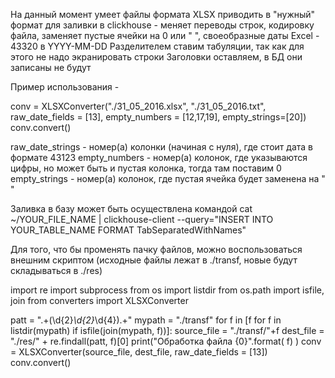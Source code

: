 На данный момент умеет файлы формата XLSX приводить в "нужный" формат для заливки в clickhouse - меняет переводы строк, кодировку файла, заменяет пустые ячейки на 0 или " ", своеобразные даты Excel - 43320 в YYYY-MM-DD
Разделителем ставим табуляции, так как для этого не надо экранировать строки
Заголовки оставляем, в БД они записаны не будут

Пример использования - 

conv = XLSXConverter("./31_05_2016.xlsx", "./31_05_2016.txt", raw_date_fields = [13], empty_numbers = [12,17,19], empty_strings=[20])
conv.convert()

raw_date_strings - номер(а) колонки (начиная с нуля), где стоит дата в формате 43123 
empty_numbers - номер(а) колонок, где указываются цифры, но может быть и пустая колонка, тогда там поставим 0
empty_strings - номер(а) колонок, где пустая ячейка будет заменена на " "


Заливка в базу может быть осуществлена командой
cat ~/YOUR_FILE_NAME | clickhouse-client --query="INSERT INTO YOUR_TABLE_NAME FORMAT TabSeparatedWithNames"

Для того, что бы променять пачку файлов, можно воспользоваться внешним скриптом
(исходные файлы лежат в ./transf, новые будут складываться в ./res)

import re
import subprocess
from os import listdir
from os.path import isfile, join
from converters import XLSXConverter

patt = ".+(\d{2}_\d{2}_\d{4}).+"
mypath = "./transf"
for f in [f for f in listdir(mypath) if isfile(join(mypath, f))]:
    source_file = "./transf/"+f
    dest_file = "./res/" + re.findall(patt, f)[0]
    print("Обработка файла {0}".format( f) )
    conv = XLSXConverter(source_file, dest_file, raw_date_fields = [13])
    conv.convert()


